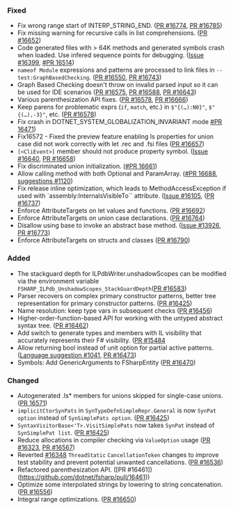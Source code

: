 ### Fixed

* Fix wrong range start of INTERP_STRING_END. ([PR #16774](https://github.com/dotnet/fsharp/pull/16774), [PR #16785](https://github.com/dotnet/fsharp/pull/16785))
* Fix missing warning for recursive calls in list comprehensions. ([PR #16652](https://github.com/dotnet/fsharp/pull/16652))
* Code generated files with > 64K methods and generated symbols crash when loaded. Use infered sequence points for debugging. ([Issue #16399](https://github.com/dotnet/fsharp/issues/16399), [#PR 16514](https://github.com/dotnet/fsharp/pull/16514))
* `nameof Module` expressions and patterns are processed to link files in `--test:GraphBasedChecking`. ([PR #16550](https://github.com/dotnet/fsharp/pull/16550), [PR #16743](https://github.com/dotnet/fsharp/pull/16743))
* Graph Based Checking doesn't throw on invalid parsed input so it can be used for IDE scenarios ([PR #16575](https://github.com/dotnet/fsharp/pull/16575), [PR #16588](https://github.com/dotnet/fsharp/pull/16588), [PR #16643](https://github.com/dotnet/fsharp/pull/16643))
* Various parenthesization API fixes. ([PR #16578](https://github.com/dotnet/fsharp/pull/16578), [PR #16666](https://github.com/dotnet/fsharp/pull/16666))
* Keep parens for problematic exprs (`if`, `match`, etc.) in `$"{(…):N0}"`, `$"{(…),-3}"`, etc. ([PR #16578](https://github.com/dotnet/fsharp/pull/16578))
* Fix crash in DOTNET_SYSTEM_GLOBALIZATION_INVARIANT mode [#PR 16471](https://github.com/dotnet/fsharp/pull/16471))
* Fix16572 - Fixed the preview feature enabling Is properties for union case did not work correctly with let .rec and .fsi files ([PR #16657](https://github.com/dotnet/fsharp/pull/16657))
* `[<CliEvent>]` member should not produce property symbol. ([Issue #16640](https://github.com/dotnet/fsharp/issues/16640), [PR #16658](https://github.com/dotnet/fsharp/pull/16658))
* Fix discriminated union initialization. ([#PR 16661](https://github.com/dotnet/fsharp/pull/16661))
* Allow calling method with both Optional and ParamArray. ([#PR 16688](https://github.com/dotnet/fsharp/pull/16688), [suggestions #1120](https://github.com/fsharp/fslang-suggestions/issues/1120))
* Fix release inline optimization, which leads to MethodAccessException if used with `assembly:InternalsVisibleTo`` attribute. ([Issue #16105](https://github.com/dotnet/fsharp/issues/16105), ([PR #16737](https://github.com/dotnet/fsharp/pull/16737))
* Enforce AttributeTargets on let values and functions. ([PR #16692](https://github.com/dotnet/fsharp/pull/16692))
* Enforce AttributeTargets on union case declarations. ([PR #16764](https://github.com/dotnet/fsharp/pull/16764))
* Disallow using base to invoke an abstract base method. ([Issue #13926](https://github.com/dotnet/fsharp/issues/13926), [PR #16773](https://github.com/dotnet/fsharp/pull/16773))
* Enforce AttributeTargets on structs and classes ([PR #16790](https://github.com/dotnet/fsharp/pull/16790))

### Added

* The stackguard depth for ILPdbWriter.unshadowScopes can be modified via the environment variable `FSHARP_ILPdb_UnshadowScopes_StackGuardDepth`([PR #16583](https://github.com/dotnet/fsharp/pull/16583))
* Parser recovers on complex primary constructor patterns, better tree representation for primary constructor patterns. ([PR #16425](https://github.com/dotnet/fsharp/pull/16425))
* Name resolution: keep type vars in subsequent checks ([PR #16456](https://github.com/dotnet/fsharp/pull/16456))
* Higher-order-function-based API for working with the untyped abstract syntax tree. ([PR #16462](https://github.com/dotnet/fsharp/pull/16462))
* Add switch to generate types and members with  IL visibility that accurately represents their F# visibility. ([PR #15484](https://github.com/dotnet/fsharp/pull/15484)
* Allow returning bool instead of unit option for partial active patterns. ([Language suggestion #1041](https://github.com/fsharp/fslang-suggestions/issues/1041), [PR #16473](https://github.com/dotnet/fsharp/pull/16473))
* Symbols: Add GenericArguments to FSharpEntity ([PR #16470](https://github.com/dotnet/fsharp/pull/16470))

### Changed

* Autogenerated .Is* members for unions skipped for single-case unions. ([PR 16571](https://github.com/dotnet/fsharp/pull/16571))
* `implicitCtorSynPats` in `SynTypeDefnSimpleRepr.General` is now `SynPat option` instead of `SynSimplePats option`. ([PR #16425](https://github.com/dotnet/fsharp/pull/16425))
* `SyntaxVisitorBase<'T>.VisitSimplePats` now takes `SynPat` instead of `SynSimplePat list`. ([PR #16425](https://github.com/dotnet/fsharp/pull/16425))
* Reduce allocations in compiler checking via `ValueOption` usage ([PR #16323](https://github.com/dotnet/fsharp/pull/16323), [PR #16567](https://github.com/dotnet/fsharp/pull/16567))
* Reverted [#16348](https://github.com/dotnet/fsharp/pull/16348) `ThreadStatic` `CancellationToken` changes to improve test stability and prevent potential unwanted cancellations. ([PR #16536](https://github.com/dotnet/fsharp/pull/16536))
* Refactored parenthesization API. ([PR #16461])(https://github.com/dotnet/fsharp/pull/16461))
* Optimize some interpolated strings by lowering to string concatenation. ([PR #16556](https://github.com/dotnet/fsharp/pull/16556))
* Integral range optimizations. ([PR #16650](https://github.com/dotnet/fsharp/pull/16650))
